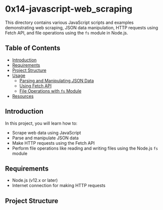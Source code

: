 # 0x14-javascript-web_scraping

This directory contains various JavaScript scripts and examples demonstrating web scraping, JSON data manipulation, HTTP requests using Fetch API, and file operations using the `fs` module in Node.js.

## Table of Contents

- [Introduction](#introduction)
- [Requirements](#requirements)
- [Project Structure](#project-structure)
- [Usage](#usage)
  - [Parsing and Manipulating JSON Data](#parsing-and-manipulating-json-data)
  - [Using Fetch API](#using-fetch-api)
  - [File Operations with `fs` Module](#file-operations-with-fs-module)
- [Resources](#resources)

## Introduction

In this project, you will learn how to:
- Scrape web data using JavaScript
- Parse and manipulate JSON data
- Make HTTP requests using the Fetch API
- Perform file operations like reading and writing files using the Node.js `fs` module

## Requirements

- Node.js (v12.x or later)
- Internet connection for making HTTP requests

## Project Structure


